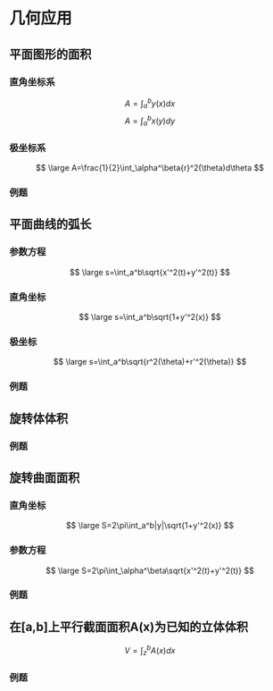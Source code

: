 # 几何应用
## 平面图形的面积
### 直角坐标系
$$
A=\int_a^by(x)dx
$$
$$
A=\int_a^bx(y)dy
$$

### 极坐标系
$$
\large
A=\frac{1}{2}\int_\alpha^\beta{r}^2(\theta)d\theta
$$
### 例题
## 平面曲线的弧长

### 参数方程
$$
\large
s=\int_a^b\sqrt{x'^2(t)+y'^2(t)}
$$
### 直角坐标
$$
\large
s=\int_a^b\sqrt{1+y'^2(x)}
$$

### 极坐标
$$
\large
s=\int_a^b\sqrt{r^2(\theta)+r'^2(\theta)}
$$
### 例题
## 旋转体体积

### 例题

## 旋转曲面面积
### 直角坐标
$$
\large
S=2\pi\int_a^b|y|\sqrt{1+y'^2(x)}
$$
### 参数方程
$$
\large
S=2\pi\int_\alpha^\beta\sqrt{x'^2(t)+y'^2(t)}
$$

### 例题
## 在[a,b]上平行截面面积A(x)为已知的立体体积
$$
V=\int_z^bA(x)dx
$$

### 例题